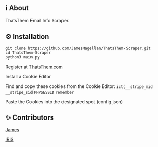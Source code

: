 ## ℹ️ About
ThatsThem Email Info Scraper.
## ⚙️ Installation
```
git clone https://github.com/JamesMagellan/ThatsThem-Scraper.git
cd ThatsThem-Scraper
python3 main.py
```
Register at [ThatsThem.com](https://thatsthem.com/register)

Install a Cookie Editor

Find and copy these cookies from the Cookie Editor: ```ict(__stripe_mid``` ```__stripe_sid``` ```PHPSESSID``` ```remember```

Paste the Cookies into the designated spot (config.json)

## ✨ Contributors
[James](https://github.com/JamesMagellan)

[IRIS](https://github.com/IRIS-Team)
